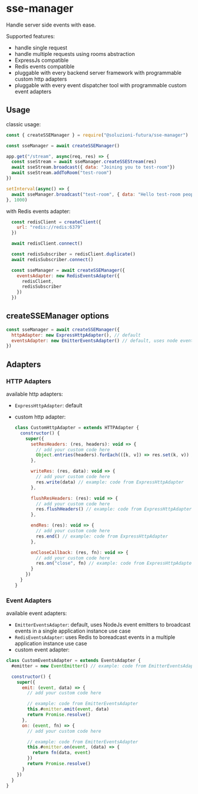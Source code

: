 # sse-manager

Handle server side events with ease.

Supported features:

- handle single request
- handle multiple requests using rooms abstraction
- ExpressJs compatible
- Redis events compatible
- pluggable with every backend server framework with programmable custom http adapters
- pluggable with every event dispatcher tool with programmable custom event adapters

## Usage

classic usage:

``` js
const { createSSEManager } = require("@soluzioni-futura/sse-manager")

const sseManager = await createSSEManager()

app.get("/stream", async(req, res) => {
  const sseStream = await sseManager.createSSEStream(res)
  await sseStream.broadcast({ data: "Joining you to test-room"})
  await sseStream.addToRoom("test-room")
})

setInterval(async() => {
  await sseManager.broadcast("test-room", { data: "Hello test-room people!" })
}, 1000)
```

with Redis events adapter:

```js
  const redisClient = createClient({
    url: "redis://redis:6379"
  })

  await redisClient.connect()

  const redisSubscriber = redisClient.duplicate()
  await redisSubscriber.connect()

  const sseManager = await createSSEManager({
    eventsAdapter: new RedisEventsAdapter({
      redisClient,
      redisSubscriber
    })
  })
```

## createSSEManager options

``` js
const sseManager = await createSSEManager({
  httpAdapter: new ExpressHttpAdapter(), // default
  eventsAdapter: new EmitterEventsAdapter() // default, uses node event emitters to broadcast events
})
```

## Adapters

### HTTP Adapters

available http adapters:

- `ExpressHttpAdapter`: default
- custom http adapter:

    ```js
    class CustomHttpAdapter = extends HTTPAdapter {
      constructor() {
        super({
          setResHeaders: (res, headers): void => {
            // add your custom code here
            Object.entries(headers).forEach(([k, v]) => res.set(k, v)) // example: code from ExpressHttpAdapter
          },

          writeRes: (res, data): void => {
            // add your custom code here
            res.write(data) // example: code from ExpressHttpAdapter
          },

          flushResHeaders: (res): void => {
            // add your custom code here
            res.flushHeaders() // example: code from ExpressHttpAdapter
          },

          endRes: (res): void => {
            // add your custom code here
            res.end() // example: code from ExpressHttpAdapter
          },

          onCloseCallback: (res, fn): void => {
            // add your custom code here
            res.on("close", fn) // example: code from ExpressHttpAdapter
          }
        })
      }
    }
    ```

### Event Adapters

available event adapters:

- `EmitterEventsAdapter`: default, uses NodeJs event emitters to broadcast events in a single application instance use case
- `RedisEventsAdapter`: uses Redis to boreadcast events in a multiple application instance use case
- custom event adapter:

``` js
class CustomEventsAdapter = extends EventsAdapter {
  #emitter = new EventEmitter() // example: code from EmitterEventsAdapter

  constructor() {
    super({
      emit: (event, data) => {
        // add your custom code here

        // example: code from EmitterEventsAdapter
        this.#emitter.emit(event, data)
        return Promise.resolve()
      },
      on: (event, fn) => {
        // add your custom code here

        // example: code from EmitterEventsAdapter
        this.#emitter.on(event, (data) => {
          return fn(data, event)
        })
        return Promise.resolve()
      }
    })
  }
}
```
